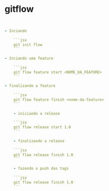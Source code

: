 # gitflow

````yaml


- Inciando
    
    ```jsx
    git init flow
    ```
    
- Inciando uma feature
    
    ```jsx
    git flow feature start <NOME_DA_FEATURE>
    ```
    
- finalizando a feature
    
    ```jsx
    git flow feature finish <nome-da-feature>
    ```
    
    - iniciando a release
    
    ```jsx
    git flow release start 1.0
    ```
    
    - finalizando a release
    
    ```jsx
    git flow release finish 1.0
    ```
    
    - fazendo o push das tags
    
    ```jsx
    git flow release finish 1.0
    ```
